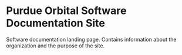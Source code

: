 # Purdue Orbital Software Documentation Site
Software documentation landing page. Contains information about the organization and the purpose of the site.

